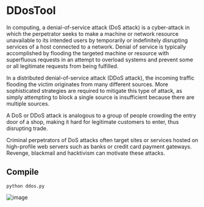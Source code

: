 # DDosTool

In computing, a denial-of-service attack (DoS attack) is a cyber-attack in which the perpetrator seeks to make a machine or network resource unavailable to its intended users by temporarily or indefinitely disrupting services of a host connected to a network. Denial of service is typically accomplished by flooding the targeted machine or resource with superfluous requests in an attempt to overload systems and prevent some or all legitimate requests from being fulfilled.

In a distributed denial-of-service attack (DDoS attack), the incoming traffic flooding the victim originates from many different sources. More sophisticated strategies are required to mitigate this type of attack, as simply attempting to block a single source is insufficient because there are multiple sources.

A DoS or DDoS attack is analogous to a group of people crowding the entry door of a shop, making it hard for legitimate customers to enter, thus disrupting trade.

Criminal perpetrators of DoS attacks often target sites or services hosted on high-profile web servers such as banks or credit card payment gateways. Revenge, blackmail and hacktivism can motivate these attacks.

## Compile
```
python ddos.py
```
![image](https://user-images.githubusercontent.com/54809176/202002070-c6f48670-1eaa-453e-b622-d7eeae0a70bc.png)
